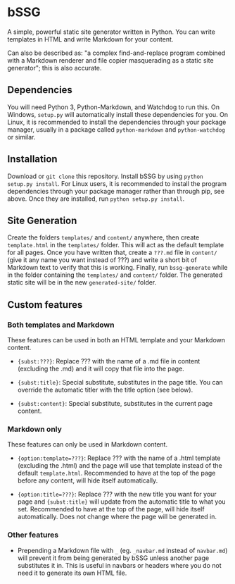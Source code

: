 # bSSG
A simple, powerful static site generator written in Python. You can write templates in HTML and write Markdown for your content.

Can also be described as: "a complex find-and-replace program combined with a Markdown renderer and file copier masquerading as a static site generator"; this is also accurate.

## Dependencies
You will need Python 3, Python-Markdown, and Watchdog to run this. On Windows, `setup.py` will automatically install these dependencies for you. On Linux, it is recommended to install the dependencies through your package manager, usually in a package called `python-markdown` and `python-watchdog` or similar.

## Installation
Download or `git clone` this repository. Install bSSG by using `python setup.py install`. For Linux users, it is recommended to install the program dependencies through your package manager rather than through pip, see above. Once they are installed, run `python setup.py install`.

## Site Generation
Create the folders `templates/` and `content/` anywhere, then create `template.html` in the `templates/` folder. This will act as the default template for all pages. Once you have written that, create a `???.md` file in `content/` (give it any name you want instead of ???) and write a short bit of Markdown text to verify that this is working. Finally, run `bssg-generate` while in the folder containing the `templates/` and `content/` folder. The generated static site will be in the new `generated-site/` folder.

## Custom features

### Both templates and Markdown
These features can be used in both an HTML template and your Markdown content.

- `{subst:???}`: Replace ??? with the name of a .md file in content (excluding the .md) and it will copy that file into the page.

- `{subst:title}`: Special substitute, substitutes in the page title. You can override the automatic titler with the title option (see below).

- `{subst:content}`: Special substitute, substitutes in the current page content.

### Markdown only
These features can only be used in Markdown content.

- `{option:template=???}`: Replace ??? with the name of a .html template (excluding the .html) and the page will use that template instead of the default `template.html`. Recommended to have at the top of the page before any content, will hide itself automatically.

- `{option:title=???}`: Replace ??? with the new title you want for your page and `{subst:title}` will update from the automatic title to what you set. Recommended to have at the top of the page, will hide itself automatically. Does not change where the page will be generated in.

### Other features
- Prepending a Markdown file with `_` (eg. `_navbar.md` instead of `navbar.md`) will prevent it from being generated by bSSG unless another page substitutes it in. This is useful in navbars or headers where you do not need it to generate its own HTML file.